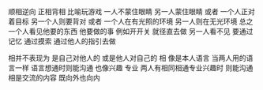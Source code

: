 顺相逆向 正相背相
比喻玩游戏 一人不蒙住眼睛 另一人蒙住眼睛
或者 一个人正对着目标 另一个人则要背对
或者 一个人在有光照的环境 另一人则在无光环境
总之一个人看见他要的东西 他要做的事 例如开开关
就径直去做
另一人看不见 要通过记忆 通过摸索 通过他人的指引去做

相并不表现为 是自己对他人的 或是他人对自己的
相 像是本人语言 当两人用的语言一样 语言想通时则能沟通
也像兴趣 专业 两人有相同相通专业兴趣时 则能沟通
相是交流的内容 既向外也向内
